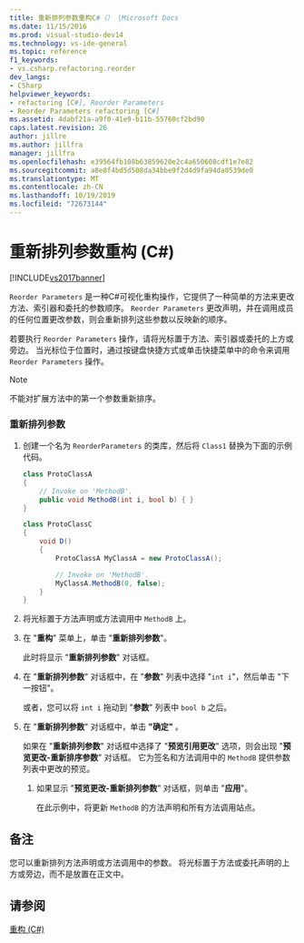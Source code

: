 ```yaml
---
title: 重新排列参数重构C#（） |Microsoft Docs
ms.date: 11/15/2016
ms.prod: visual-studio-dev14
ms.technology: vs-ide-general
ms.topic: reference
f1_keywords:
- vs.csharp.refactoring.reorder
dev_langs:
- CSharp
helpviewer_keywords:
- refactoring [C#], Reorder Parameters
- Reorder Parameters refactoring [C#]
ms.assetid: 4dabf21a-a9f0-41e9-b11b-55760cf2bd90
caps.latest.revision: 26
author: jillre
ms.author: jillfra
manager: jillfra
ms.openlocfilehash: e39564fb108b63859620e2c4a650608cdf1e7e82
ms.sourcegitcommit: a8e8f4bd5d508da34bbe9f2d4d9fa94da0539de0
ms.translationtype: MT
ms.contentlocale: zh-CN
ms.lasthandoff: 10/19/2019
ms.locfileid: "72673144"
---
```

# <a name="reorder-parameters-refactoring-c"></a>重新排列参数重构 (C#)
[!INCLUDE[vs2017banner](../includes/vs2017banner.md)]

`Reorder Parameters` 是一种C#可视化重构操作，它提供了一种简单的方法来更改方法、索引器和委托的参数顺序。 `Reorder Parameters` 更改声明，并在调用成员的任何位置更改参数，则会重新排列这些参数以反映新的顺序。

 若要执行 `Reorder Parameters` 操作，请将光标置于方法、索引器或委托的上方或旁边。 当光标位于位置时，通过按键盘快捷方式或单击快捷菜单中的命令来调用 `Reorder Parameters` 操作。

> [!NOTE]
> 不能对扩展方法中的第一个参数重新排序。

### <a name="to-reorder-parameters"></a>重新排列参数

1. 创建一个名为 `ReorderParameters` 的类库，然后将 `Class1` 替换为下面的示例代码。

    ```csharp
    class ProtoClassA
    {
        // Invoke on 'MethodB'.
        public void MethodB(int i, bool b) { }
    }

    class ProtoClassC
    {
        void D()
        {
            ProtoClassA MyClassA = new ProtoClassA();

            // Invoke on 'MethodB'.
            MyClassA.MethodB(0, false);
        }
    }
    ```

2. 将光标置于方法声明或方法调用中 `MethodB` 上。

3. 在 "**重构**" 菜单上，单击 "**重新排列参数**"。

     此时将显示 "**重新排列参数**" 对话框。

4. 在 "**重新排列参数**" 对话框中，在 "**参数**" 列表中选择 "`int i`"，然后单击 "下一按钮"。

     或者，您可以将 `int i` 拖动到 "**参数**" 列表中 `bool b` 之后。

5. 在 "**重新排列参数**" 对话框中，单击 **"确定"** 。

     如果在 "**重新排列参数**" 对话框中选择了 "**预览引用更改**" 选项，则会出现 "**预览更改-重新排序参数**" 对话框。 它为签名和方法调用中的 `MethodB` 提供参数列表中更改的预览。

    1. 如果显示 "**预览更改-重新排列参数**" 对话框，则单击 "**应用**"。

         在此示例中，将更新 `MethodB` 的方法声明和所有方法调用站点。

## <a name="remarks"></a>备注
 您可以重新排列方法声明或方法调用中的参数。 将光标置于方法或委托声明的上方或旁边，而不是放置在正文中。

## <a name="see-also"></a>请参阅
 [重构 (C#)](../csharp-ide/refactoring-csharp.md)
